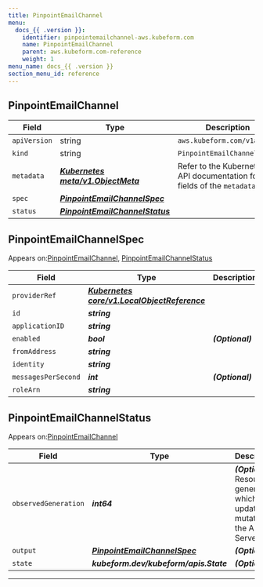 ```yaml
---
title: PinpointEmailChannel
menu:
  docs_{{ .version }}:
    identifier: pinpointemailchannel-aws.kubeform.com
    name: PinpointEmailChannel
    parent: aws.kubeform.com-reference
    weight: 1
menu_name: docs_{{ .version }}
section_menu_id: reference
---
```


## PinpointEmailChannel
| Field | Type | Description |
| ------ | ----- | ----------- |
| `apiVersion` | string | `aws.kubeform.com/v1alpha1` |
|    `kind` | string | `PinpointEmailChannel` |
| `metadata` | ***[Kubernetes meta/v1.ObjectMeta](https://kubernetes.io/docs/reference/generated/kubernetes-api/v1.13/#objectmeta-v1-meta)***|Refer to the Kubernetes API documentation for the fields of the `metadata` field.|
| `spec` | ***[PinpointEmailChannelSpec](#pinpointemailchannelspec)***||
| `status` | ***[PinpointEmailChannelStatus](#pinpointemailchannelstatus)***||
## PinpointEmailChannelSpec

Appears on:[PinpointEmailChannel](#pinpointemailchannel), [PinpointEmailChannelStatus](#pinpointemailchannelstatus)

| Field | Type | Description |
| ------ | ----- | ----------- |
| `providerRef` | ***[Kubernetes core/v1.LocalObjectReference](https://kubernetes.io/docs/reference/generated/kubernetes-api/v1.13/#localobjectreference-v1-core)***||
| `id` | ***string***||
| `applicationID` | ***string***||
| `enabled` | ***bool***| ***(Optional)*** |
| `fromAddress` | ***string***||
| `identity` | ***string***||
| `messagesPerSecond` | ***int***| ***(Optional)*** |
| `roleArn` | ***string***||
## PinpointEmailChannelStatus

Appears on:[PinpointEmailChannel](#pinpointemailchannel)

| Field | Type | Description |
| ------ | ----- | ----------- |
| `observedGeneration` | ***int64***| ***(Optional)*** Resource generation, which is updated on mutation by the API Server.|
| `output` | ***[PinpointEmailChannelSpec](#pinpointemailchannelspec)***| ***(Optional)*** |
| `state` | ***kubeform.dev/kubeform/apis.State***| ***(Optional)*** |
---

